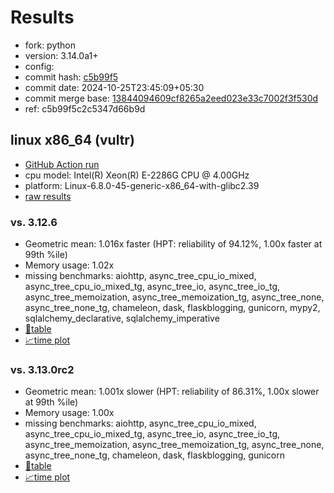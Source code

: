 # Results

- fork: python
- version: 3.14.0a1+
- config: 
- commit hash: [c5b99f5](https://github.com/python/cpython/commit/c5b99f5)
- commit date: 2024-10-25T23:45:09+05:30
- commit merge base: [13844094609cf8265a2eed023e33c7002f3f530d](https://github.com/python/cpython/commit/13844094609cf8265a2eed023e33c7002f3f530d)
- ref: c5b99f5c2c5347d66b9d

## linux x86_64 (vultr)

- [GitHub Action run](https://github.com/facebookexperimental/free-threading-benchmarking/actions/runs/11527223207)
- cpu model: Intel(R) Xeon(R) E-2286G CPU @ 4.00GHz
- platform: Linux-6.8.0-45-generic-x86_64-with-glibc2.39
- [raw results](bm-20241025-vultr-x86_64-python-c5b99f5c2c5347d66b9d-3.14.0a1%2B-c5b99f5.json)

### vs. 3.12.6

- Geometric mean: 1.016x faster (HPT: reliability of 94.12%, 1.00x faster at 99th %ile)
- Memory usage: 1.02x
- missing benchmarks: aiohttp, async_tree_cpu_io_mixed, async_tree_cpu_io_mixed_tg, async_tree_io, async_tree_io_tg, async_tree_memoization, async_tree_memoization_tg, async_tree_none, async_tree_none_tg, chameleon, dask, flaskblogging, gunicorn, mypy2, sqlalchemy_declarative, sqlalchemy_imperative
- [📄table](bm-20241025-vultr-x86_64-python-c5b99f5c2c5347d66b9d-3.14.0a1%2B-c5b99f5-vs-3.12.6.md)
- [📈time plot](bm-20241025-vultr-x86_64-python-c5b99f5c2c5347d66b9d-3.14.0a1%2B-c5b99f5-vs-3.12.6.svg)

### vs. 3.13.0rc2

- Geometric mean: 1.001x slower (HPT: reliability of 86.31%, 1.00x slower at 99th %ile)
- Memory usage: 1.00x
- missing benchmarks: aiohttp, async_tree_cpu_io_mixed, async_tree_cpu_io_mixed_tg, async_tree_io, async_tree_io_tg, async_tree_memoization, async_tree_memoization_tg, async_tree_none, async_tree_none_tg, chameleon, dask, flaskblogging, gunicorn
- [📄table](bm-20241025-vultr-x86_64-python-c5b99f5c2c5347d66b9d-3.14.0a1%2B-c5b99f5-vs-3.13.0rc2.md)
- [📈time plot](bm-20241025-vultr-x86_64-python-c5b99f5c2c5347d66b9d-3.14.0a1%2B-c5b99f5-vs-3.13.0rc2.svg)

